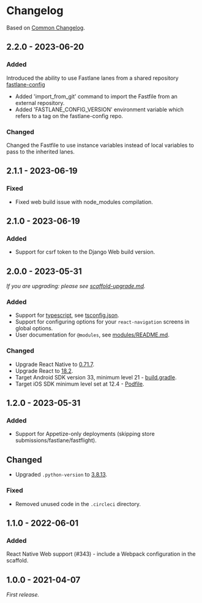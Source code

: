 # Changelog

Based on [Common Changelog](https://common-changelog.org/).

## 2.2.0 - 2023-06-20

### Added

Introduced the ability to use Fastlane lanes from a shared repository [fastlane-config](https://github.com/crowdbotics/fastlane-config)

- Added 'import_from_git' command to import the Fastfile from an external repository.
- Added 'FASTLANE_CONFIG_VERSION' environment variable which refers to a tag on the fastlane-config repo.

### Changed

Changed the Fastfile to use instance variables instead of local variables to pass to the inherited lanes.

## 2.1.1 - 2023-06-19

### Fixed

- Fixed web build issue with node_modules compilation.

## 2.1.0 - 2023-06-19

### Added

- Support for csrf token to the Django Web build version.

## 2.0.0 - 2023-05-31

_If you are upgrading: please see [scaffold-upgrade.md](/docs/scaffold-upgrade.md)._

### Added

- Support for [typescript](https://www.typescriptlang.org/), see [tsconfig.json](/scaffold/template/tsconfig.json).
- Support for configuring options for your `react-navigation` screens in global options.
- User documentation for `@modules`, see [modules/README.md](/scaffold/template/custom/modules/README.md).

### Changed

- Upgrade React Native to [0.71.7](https://github.com/facebook/react-native/releases/tag/v0.71.7).
- Upgrade React to [18.2](https://github.com/facebook/react/releases/tag/v18.2.0).
- Target Android SDK version 33, minimum level 21 - [build.gradle](/scaffold/template/android/build.gradle).
- Target iOS SDK minimum level set at 12.4 - [Podfile](/scaffold/template/ios/Podfile).

## 1.2.0 - 2023-05-31

### Added

- Support for Appetize-only deployments (skipping store submissions/fastlane/fastflight).

## Changed

- Upgraded `.python-version` to [3.8.13](https://www.python.org/downloads/release/python-3813/).

### Fixed

- Removed unused code in the `.circleci` directory.

## 1.1.0 - 2022-06-01

### Added

React Native Web support (#343) - include a Webpack configuration in the scaffold.

## 1.0.0 - 2021-04-07

_First release._
